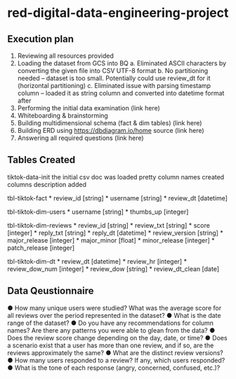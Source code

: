 # red-digital-data-engineering-project

## Execution plan


1.	Reviewing all resources provided 
2.	Loading the dataset from GCS into BQ
    a.	Eliminated ASCII characters by converting the given file into CSV UTF-8 format 
    b.	No partitioning needed – dataset is too small. Potentially could use review_dt for it (horizontal partitioning)
    c.	Eliminated issue with parsing timestamp column – loaded it as string column and converted into datetime format after 
3.	Performing the initial data examination (link here)
4.	Whiteboarding & brainstorming 
5.	Building multidimensional schema (fact & dim tables) (link here)
6.	Building ERD using https://dbdiagram.io/home source (link here)
7.	Answering all required questions (link here)


## Tables Created 

tiktok-data-init
    the initial csv doc was loaded
    pretty column names created 
    columns description added 

tbl-tiktok-fact
    * review_id [string]
    * username [string]
    * review_dt [datetime]

tbl-tiktok-dim-users 
    * username [string]
    * thumbs_up [integer]

tbl-tiktok-dim-reviews 
    * review_id [string]
    * review_txt [string]
    * score [integer]
    * reply_txt [string]
    * reply_dt [datetime]
    * review_version [string]
    * major_release [integer]
    * major_minor [float]
    * minor_release [integer]
    * patch_release [integer]

tbl-tiktok-dim-dt 
    * review_dt [datetime]
    * review_hr [integer]
    * review_dow_num [integer]
    * review_dow [string]
    * review_dt_clean [date]

## Data Qeustionnaire

●	How many unique users were studied? What was the average score for all reviews over the period represented in the dataset?
●	What is the date range of the dataset? 
●	Do you have any recommendations for column names? Are there any patterns you were able to glean from the data? 
●	Does the review score change depending on the day, date, or time?
●	Does a scenario exist that a user has more than one review, and if so, are the reviews approximately the same?
●	What are the distinct review versions? 
●	How many users responded to a review? If any, which users responded? 
●	What is the tone of each response (angry, concerned, confused, etc.)? 
